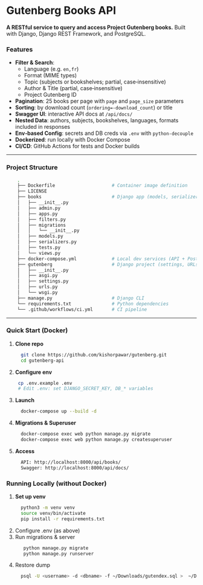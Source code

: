 # Gutenberg Books API

**A RESTful service to query and access Project Gutenberg books.** Built with Django, Django REST Framework, and PostgreSQL.

### Features

- **Filter & Search**:
  - Language (e.g. `en,fr`)
  - Format (MIME types)
  - Topic (subjects or bookshelves; partial, case‑insensitive)
  - Author & Title (partial, case‑insensitive)
  - Project Gutenberg ID
- **Pagination**: 25 books per page with `page` and `page_size` parameters
- **Sorting**: by download count (`ordering=-download_count`) or title
- **Swagger UI**: interactive API docs at `/api/docs/`
- **Nested Data**: authors, subjects, bookshelves, languages, formats included in responses
- **Env‑based Config**: secrets and DB creds via `.env` with `python‑decouple`
- **Dockerized**: run locally with Docker Compose
- **CI/CD**: GitHub Actions for tests and Docker builds

---

### Project Structure
  ```bash
      .
      ├── Dockerfile                     # Container image definition 
      ├── LICENSE
      ├── books                          # Django app (models, serializers, views, filters) 
      │   ├── __init__.py
      │   ├── admin.py
      │   ├── apps.py
      │   ├── filters.py
      │   ├── migrations
      │   │   └── __init__.py
      │   ├── models.py
      │   ├── serializers.py
      │   ├── tests.py
      │   └── views.py
      ├── docker-compose.yml             # Local dev services (API + Postgres) 
      ├── gutenberg                      # Django project (settings, URLs) 
      │   ├── __init__.py
      │   ├── asgi.py
      │   ├── settings.py
      │   ├── urls.py
      │   └── wsgi.py
      ├── manage.py                      # Django CLI 
      └── requirements.txt               # Python dependencies 
      └── .github/workflows/ci.yml       # CI pipeline
  ```
---

### Quick Start (Docker)

1. **Clone repo**
   ```bash
     git clone https://github.com/kishorpawar/gutenberg.git
     cd gutenberg-api
   ```
2. **Configure env**
   ```bash  
    cp .env.example .env
    # Edit .env: set DJANGO_SECRET_KEY, DB_* variables
   ```
3. **Launch**
    ```bash
      docker-compose up --build -d
    ```
4. **Migrations & Superuser**
    ```bash
      docker-compose exec web python manage.py migrate
      docker-compose exec web python manage.py createsuperuser
    ```
5. **Access**
    ```bash
      API: http://localhost:8000/api/books/
      Swagger: http://localhost:8000/api/docs/
    ```

### Running Locally (without Docker)

1. **Set up venv**
    ```bash
      python3 -m venv venv
      source venv/bin/activate
      pip install -r requirements.txt
    ```
2. Configure .env (as above)
3. Run migrations & server
     ```bash
        python manage.py migrate
        python manage.py runserver
     ```
4. Restore dump 
     ```bash
       psql -U <username> -d <dbname> -f ~/Downloads/gutendex.sql >  ~/Downloads/restore.log
     ```
